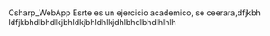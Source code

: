 # 
Csharp_WebApp
 Esrte es un ejercicio academico, se ceerara,dfjkbh ldfjkbhdlbhdlkjbhldkjbhldhlkjdhlbhdlbhdlhlhlh



 
